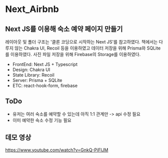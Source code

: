 # Next_Airbnb

## Next JS를 이용해 숙소 예약 페이지 만들기

레이아웃 및 폴더 구조는 '클론 코딩으로 시작하는 Next JS'를 참고하였다.
책에서는 다루지 않는 Chakra UI, Recoil 등을 이용하였고 데이터 저장을 위해 Prisma와 SQLite를 이용하였다.
사진 파일 저장을 위해 Firebase의 Storage를 이용하였다.

- FrontEnd: Next JS + Typescript
- Design: Chakra UI
- State Library: Recoil
- Server: Prisma + SQLite
- ETC: react-hook-form, firebase

## ToDo

- 유저는 여러 숙소를 예약할 수 있는데 아직 1:1 관계만 -> api 수정 필요
- 이미 예약한 숙소 수정 기능 필요

## 데모 영상

https://www.youtube.com/watch?v=GnkQ-PiFlJM
